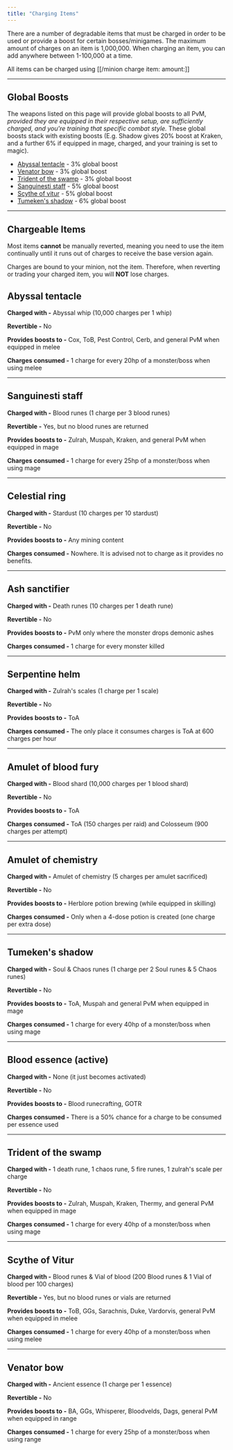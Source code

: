 ```yaml
---
title: "Charging Items"
---
```


There are a number of degradable items that must be charged in order to be used or provide a boost for certain bosses/minigames. The maximum amount of charges on an item is 1,000,000. When charging an item, you can add anywhere between 1-100,000 at a time.

All items can be charged using [[/minion charge item\: amount\:]]

---

## Global Boosts

The weapons listed on this page will provide global boosts to all PvM, _provided they are equipped in their respective setup, are sufficiently charged, and you're training that specific combat style._ These global boosts stack with existing boosts (E.g. Shadow gives 20% boost at Kraken, and a further 6% if equipped in mage, charged, and your training is set to magic).

- [Abyssal tentacle](./#abyssal-tentacle) - 3% global boost
- [Venator bow](./#venator-bow) - 3% global boost
- [Trident of the swamp](./#trident-of-the-swamp) - 3% global boost
- [Sanguinesti staff](./#sanguinesti-staff) - 5% global boost
- [Scythe of vitur](./#scythe-of-vitur) - 5% global boost
- [Tumeken's shadow](./#tumekens-shadow) - 6% global boost

---

## Chargeable Items

Most items **cannot** be manually reverted, meaning you need to use the item continually until it runs out of charges to receive the base version again.

Charges are bound to your minion, not the item. Therefore, when reverting or trading your charged item, you will **NOT** lose charges.

## Abyssal tentacle

**Charged with -** Abyssal whip (10,000 charges per 1 whip)

**Revertible -** No

**Provides boosts to -** Cox, ToB, Pest Control, Cerb, and general PvM when equipped in melee

**Charges consumed -** 1 charge for every 20hp of a monster/boss when using melee

---

## Sanguinesti staff

**Charged with -** Blood runes (1 charge per 3 blood runes)

**Revertible -** Yes, but no blood runes are returned

**Provides boosts to -** Zulrah, Muspah, Kraken, and general PvM when equipped in mage

**Charges consumed -** 1 charge for every 25hp of a monster/boss when using mage

---

## Celestial ring

**Charged with -** Stardust (10 charges per 10 stardust)

**Revertible -** No

**Provides boosts to -** Any mining content

**Charges consumed -** Nowhere. It is advised not to charge as it provides no benefits.

---

## Ash sanctifier

**Charged with -** Death runes (10 charges per 1 death rune)

**Revertible -** No

**Provides boosts to -** PvM only where the monster drops demonic ashes

**Charges consumed -** 1 charge for every monster killed

---

## Serpentine helm

**Charged with -** Zulrah's scales (1 charge per 1 scale)

**Revertible -** No

**Provides boosts to -** ToA

**Charges consumed -** The only place it consumes charges is ToA at 600 charges per hour

---

## Amulet of blood fury

**Charged with -** Blood shard (10,000 charges per 1 blood shard)

**Revertible -** No

**Provides boosts to -** ToA

**Charges consumed -** ToA (150 charges per raid) and Colosseum (900 charges per attempt)

---

## Amulet of chemistry

**Charged with -** Amulet of chemistry (5 charges per amulet sacrificed)

**Revertible -** No

**Provides boosts to -** Herblore potion brewing (while equipped in skilling)

**Charges consumed -** Only when a 4-dose potion is created (one charge per extra dose)

---

## Tumeken's shadow

**Charged with -** Soul & Chaos runes (1 charge per 2 Soul runes & 5 Chaos runes)

**Revertible -** No

**Provides boosts to -** ToA, Muspah and general PvM when equipped in mage

**Charges consumed -** 1 charge for every 40hp of a monster/boss when using mage

---

## Blood essence (active)

**Charged with -** None (it just becomes activated)

**Revertible -** No

**Provides boosts to -** Blood runecrafting, GOTR

**Charges consumed -** There is a 50% chance for a charge to be consumed per essence used

---

## Trident of the swamp

**Charged with -** 1 death rune, 1 chaos rune, 5 fire runes, 1 zulrah's scale per charge

**Revertible -** No

**Provides boosts to -** Zulrah, Muspah, Kraken, Thermy, and general PvM when equipped in mage

**Charges consumed -** 1 charge for every 40hp of a monster/boss when using mage

---

## **Scythe of Vitur**

**Charged with -** Blood runes & Vial of blood (200 Blood runes & 1 Vial of blood per 100 charges)

**Revertible -** Yes, but no blood runes or vials are returned

**Provides boosts to -** ToB, GGs, Sarachnis, Duke, Vardorvis, general PvM when equipped in melee

**Charges consumed -** 1 charge for every 40hp of a monster/boss when using melee

---

## Venator bow

**Charged with -** Ancient essence (1 charge per 1 essence)

**Revertible -** No

**Provides boosts to -** BA, GGs, Whisperer, Bloodvelds, Dags, general PvM when equipped in range

**Charges consumed -** 1 charge for every 25hp of a monster/boss when using range
